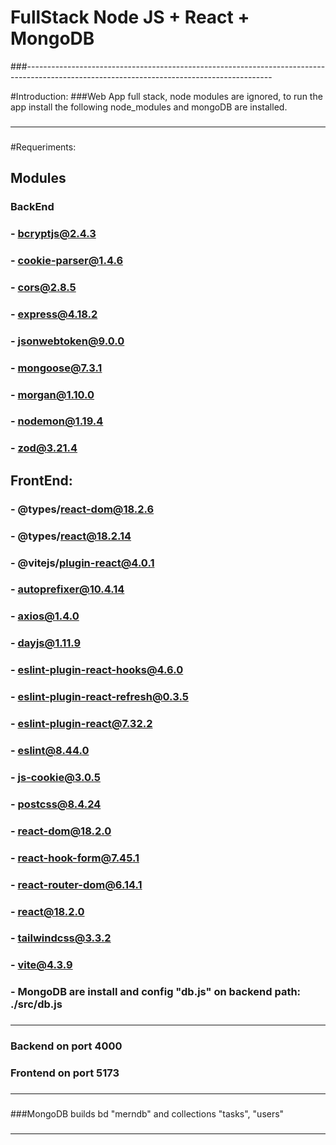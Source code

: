 # FullStack Node JS + React + MongoDB

###-------------------------------------------------------------------------------------------------------------------------------------------

#Introduction:
###Web App full stack, node modules are ignored, to run the app install the following node_modules and mongoDB are installed.
###
-------------------------------------------------------------------------------------------------------------------------------------------
###
#Requeriments:
###
## Modules
###    BackEnd
###        - bcryptjs@2.4.3
###        - cookie-parser@1.4.6
###        - cors@2.8.5
###        - express@4.18.2
###        - jsonwebtoken@9.0.0
###        - mongoose@7.3.1
###        - morgan@1.10.0
###        - nodemon@1.19.4
###        - zod@3.21.4
###
##    FrontEnd:
###        - @types/react-dom@18.2.6
###        - @types/react@18.2.14
###        - @vitejs/plugin-react@4.0.1
###        - autoprefixer@10.4.14
###        - axios@1.4.0
###        - dayjs@1.11.9
###        - eslint-plugin-react-hooks@4.6.0
###        - eslint-plugin-react-refresh@0.3.5
###        - eslint-plugin-react@7.32.2
###        - eslint@8.44.0
###        - js-cookie@3.0.5
###        - postcss@8.4.24
###        - react-dom@18.2.0
###        - react-hook-form@7.45.1
###        - react-router-dom@6.14.1
###        - react@18.2.0
###        - tailwindcss@3.3.2
###        - vite@4.3.9
###
###  - MongoDB are install and config "db.js" on backend path: ./src/db.js
###
-------------------------------------------------------------------------------------------------------------------------------------------
###  
###  Backend on port 4000
###  Frontend on port 5173
###
-------------------------------------------------------------------------------------------------------------------------------------------
###
###MongoDB builds bd "merndb" and collections "tasks", "users"
###
-------------------------------------------------------------------------------------------------------------------------------------------
  

